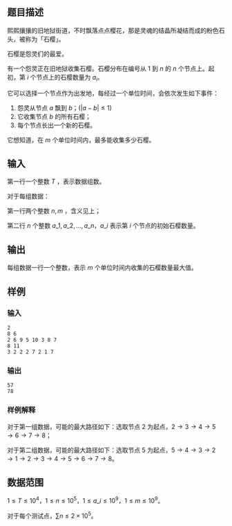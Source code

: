 ## 题目描述
熙熙攘攘的旧地狱街道，不时飘落点点樱花，那是灵魂的结晶所凝结而成的粉色石头，被称为「石樱」。

石樱是怨灵们的最爱。

有一个怨灵正在旧地狱收集石樱。石樱分布在编号从 $1$ 到 $n$ 的 $n$ 个节点上。起初，第 $i$ 个节点上的石樱数量为 $a_i$。

它可以选择一个节点作为出发地，每经过一个单位时间，会依次发生如下事件：

1. 怨灵从节点 $a$ 飘到 $b$；$(|a-b| \leq 1)$
2. 它收集节点 $b$ 的所有石樱； 
3. 每个节点长出一个新的石樱。

它想知道，在 $m$ 个单位时间内，最多能收集多少石樱。

## 输入
第一行一个整数 $T$ ，表示数据组数。

对于每组数据：

第一行两个整数 $n,m$ ，含义见上；

第二行 $n$ 个整数 $a\_1,a\_2,\dots,a\_n$，$a\_i$ 表示第 $i$ 个节点的初始石樱数量。

## 输出
每组数据一行一个整数，表示 $m$ 个单位时间内收集的石樱数量最大值。

## 样例
### 输入
    2
    8 6
    2 6 9 5 10 3 8 7
    8 11
    3 2 2 2 7 2 1 7
### 输出
    57
    78
### 样例解释

对于第一组数据，可能的最大路径如下：选取节点 $2$ 为起点，$2\rightarrow3\rightarrow4\rightarrow5\rightarrow6\rightarrow7\rightarrow8$；

对于第二组数据，可能的最大路径如下：选取节点 $5$ 为起点，$5\rightarrow4\rightarrow3\rightarrow2\rightarrow1\rightarrow2\rightarrow3\rightarrow4\rightarrow5\rightarrow6\rightarrow7\rightarrow8$。


## 数据范围

$1 \leq T \leq 10^4$，$1 \leq n \leq 10^5$，$1 \leq a\_i \leq 10^9$，$1 \leq m \leq 10^9$。

对于每个测试点，$\sum n \leq 2 \times 10^5$。

